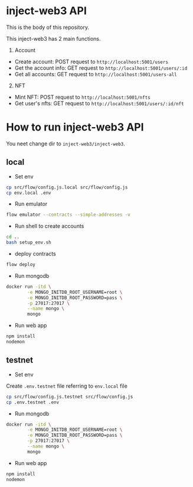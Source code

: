 # inject-web3 API

This is the body of this repository.

This inject-web3 has 2 main functions.

1. Account

- Create account: POST request to `http://localhost:5001/users`
- Get the account info: GET request to `http://localhost:5001/users/:id`
- Get all accounts: GET request to `http://localhost:5001/users-all`

2. NFT

- Mint NFT: POST request to `http://localhost:5001/nfts`
- Get user's nfts: GET request to `http://localhost:5001/users/:id/nft`

# How to run inject-web3 API

You neet change dir to `inject-web3/inject-web3`.

## local

- Set env

```sh
cp src/flow/config.js.local src/flow/config.js
cp env.local .env
```

- Run emulator

```sh
flow emulator --contracts --simple-addresses -v
```

- Run shell to create accounts

```sh
cd ..
bash setup_env.sh
```

- deploy contracts

```sh
flow deploy
```

- Run mongodb

```sh
docker run -itd \
        -e MONGO_INITDB_ROOT_USERNAME=root \
        -e MONGO_INITDB_ROOT_PASSWORD=pass \
        -p 27017:27017 \
        --name mongo \
        mongo
```

- Run web app

```sh
npm install
nodemon
```

## testnet

- Set env

Create `.env.testnet` file referring to `env.local` file

```sh
cp src/flow/config.js.testnet src/flow/config.js
cp .env.testnet .env
```

- Run mongodb

```sh
docker run -itd \
        -e MONGO_INITDB_ROOT_USERNAME=root \
        -e MONGO_INITDB_ROOT_PASSWORD=pass \
        -p 27017:27017 \
        --name mongo \
        mongo
```

- Run web app

```sh
npm install
nodemon
```
